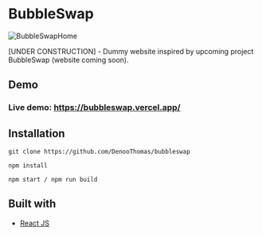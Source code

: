 # BubbleSwap
![BubbleSwapHome](https://user-images.githubusercontent.com/110465703/206206024-7989e600-1d34-459b-91bd-6caba6f42c84.png)

[UNDER CONSTRUCTION] - Dummy website inspired by upcoming project BubbleSwap (website coming soon).


## Demo
### Live demo: https://bubbleswap.vercel.app/

## Installation

```
git clone https://github.com/DenooThomas/bubbleswap

npm install

npm start / npm run build
```

## Built with
- [React JS](https://reactjs.org/)
